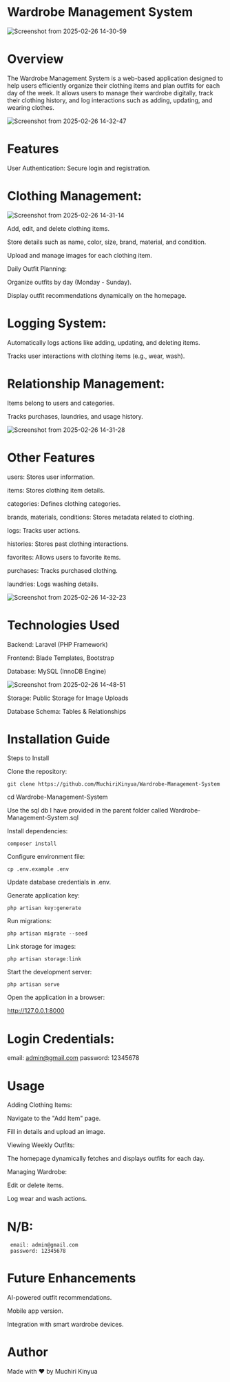 # Wardrobe Management System

![Screenshot from 2025-02-26 14-30-59](https://github.com/user-attachments/assets/c891533e-fa87-416a-8e61-ca2f029377ad)

# Overview

The Wardrobe Management System is a web-based application designed to help users efficiently organize their clothing items and plan outfits for each day of the week. It allows users to manage their wardrobe digitally, track their clothing history, and log interactions such as adding, updating, and wearing clothes.

![Screenshot from 2025-02-26 14-32-47](https://github.com/user-attachments/assets/2bd0826c-6fac-4b26-a10e-9ee16cc040e4)

# Features

User Authentication: Secure login and registration.

# Clothing Management:
![Screenshot from 2025-02-26 14-31-14](https://github.com/user-attachments/assets/4b4ae4aa-d958-4f3d-b0bb-0ae95a306fe0)

Add, edit, and delete clothing items.

Store details such as name, color, size, brand, material, and condition.

Upload and manage images for each clothing item.

Daily Outfit Planning:

Organize outfits by day (Monday - Sunday).

Display outfit recommendations dynamically on the homepage.

# Logging System:

Automatically logs actions like adding, updating, and deleting items.

Tracks user interactions with clothing items (e.g., wear, wash).

# Relationship Management:

Items belong to users and categories.

Tracks purchases, laundries, and usage history.

![Screenshot from 2025-02-26 14-31-28](https://github.com/user-attachments/assets/0306b85c-665b-4d02-981f-7fb51147e9c7)

# Other Features

users: Stores user information.

items: Stores clothing item details.

categories: Defines clothing categories.

brands, materials, conditions: Stores metadata related to clothing.

logs: Tracks user actions.

histories: Stores past clothing interactions.

favorites: Allows users to favorite items.

purchases: Tracks purchased clothing.

laundries: Logs washing details.

![Screenshot from 2025-02-26 14-32-23](https://github.com/user-attachments/assets/eb7a3002-7bae-4fbc-8292-f86909df675a)


# Technologies Used

Backend: Laravel (PHP Framework)

Frontend: Blade Templates, Bootstrap

Database: MySQL (InnoDB Engine)

![Screenshot from 2025-02-26 14-48-51](https://github.com/user-attachments/assets/47cf164a-3af1-4702-b14e-08715225e1a4)

Storage: Public Storage for Image Uploads

Database Schema: Tables & Relationships

# Installation Guide

Steps to Install

Clone the repository:

    git clone https://github.com/MuchiriKinyua/Wardrobe-Management-System

cd Wardrobe-Management-System

Use the sql db I have provided in the parent folder called Wardrobe-Management-System.sql

Install dependencies:

    composer install

Configure environment file:

    cp .env.example .env

Update database credentials in .env.

Generate application key:

    php artisan key:generate

Run migrations:

    php artisan migrate --seed

Link storage for images:

    php artisan storage:link

Start the development server:

    php artisan serve

Open the application in a browser:

http://127.0.0.1:8000

# Login Credentials:
email: admin@gmail.com
password: 12345678

# Usage

Adding Clothing Items:

Navigate to the "Add Item" page.

Fill in details and upload an image.

Viewing Weekly Outfits:

The homepage dynamically fetches and displays outfits for each day.

Managing Wardrobe:

Edit or delete items.

Log wear and wash actions.

# N/B: 
     email: admin@gmail.com
     password: 12345678

# Future Enhancements

AI-powered outfit recommendations.

Mobile app version.

Integration with smart wardrobe devices.

# Author

Made with ❤️ by Muchiri Kinyua
